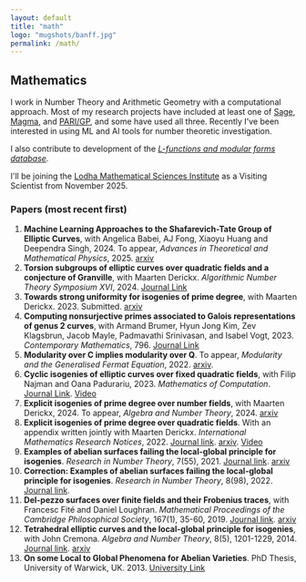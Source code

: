 ```yaml
---
layout: default
title: "math"
logo: "mugshots/banff.jpg"
permalink: /math/
---
```


## Mathematics

I work in Number Theory and Arithmetic Geometry with a computational approach. Most of my research projects have included at least one of [Sage](https://www.sagemath.org/), [Magma](http://magma.maths.usyd.edu.au/magma/), and [PARI/GP](https://pari.math.u-bordeaux.fr/), and some have used all three. Recently I've been interested in using ML and AI tools for number theoretic investigation.

I also contribute to development of the [_L-functions and modular forms database_](https://www.lmfdb.org/).

I'll be joining the [Lodha Mathematical Sciences Institute]() as a Visiting Scientist from November 2025.

### Papers (most recent first)

1. **Machine Learning Approaches to the Shafarevich-Tate Group of Elliptic Curves**, with Angelica Babei, AJ Fong, Xiaoyu Huang and Deependra Singh, 2024. To appear, _Advances in Theoretical and Mathematical Physics_, 2025. [arxiv](https://arxiv.org/abs/2412.18576)
2. **Torsion subgroups of elliptic curves over quadratic fields and a conjecture of Granville**, with Maarten Derickx. _Algorithmic Number Theory Symposium XVI_, 2024. [Journal Link](https://doi.org/10.1007/s40993-024-00591-w)
3. **Towards strong uniformity for isogenies of prime degree**, with Maarten Derickx. 2023. Submitted. [arxiv](https://arxiv.org/abs/2302.08350)
4. **Computing nonsurjective primes associated to Galois representations of genus 2 curves**, with Armand Brumer, Hyun Jong Kim, Zev Klagsbrun, Jacob Mayle, Padmavathi Srinivasan, and Isabel Vogt, 2023. _Contemporary Mathematics_, 796. [Journal Link](https://doi.org/10.1090/conm/796)
5. **Modularity over C implies modularity over Q**. To appear, _Modularity and the Generalised Fermat Equation_, 2022. [arxiv](https://arxiv.org/abs/2212.14412).
6. **Cyclic isogenies of elliptic curves over fixed quadratic fields**, with Filip Najman and Oana Padurariu, 2023. _Mathematics of Computation_. [Journal Link](https://doi.org/10.1090/mcom/3894). [Video](https://www.birs.ca/events/2022/5-day-workshops/22w5162/videos/watch/202206201033-Banwait.html)
7. **Explicit isogenies of prime degree over number fields**, with Maarten Derickx, 2024. To appear, _Algebra and Number Theory_, 2024. [arxiv](https://arxiv.org/abs/2203.06009)
8. **Explicit isogenies of prime degree over quadratic fields**. With an appendix written jointly with Maarten Derickx. _International Mathematics Research Notices_, 2022. [Journal link](https://doi.org/10.1093/imrn/rnac134). [arxiv](https://arxiv.org/abs/2101.02673). [Video](https://youtu.be/1FqNekRV_qM)
9. **Examples of abelian surfaces failing the local-global principle for isogenies**. _Research in Number Theory_, 7(55), 2021. [Journal link](https://doi.org/10.1007/s40993-021-00283-9). [arxiv](https://arxiv.org/abs/2007.13583)
10. **Correction: Examples of abelian surfaces failing the local-global principle for isogenies**. _Research in Number Theory_, 8(98), 2022. [Journal link](https://doi.org/10.1007/s40993-022-00406-w).
11. **Del-pezzo surfaces over finite fields and their Frobenius traces**, with Francesc Fité and Daniel Loughran. _Mathematical Proceedings of the Cambridge Philosophical Society_, 167(1), 35-60, 2019. [Journal link](https://doi.org/10.1017/S0305004118000166). [arxiv](https://arxiv.org/abs/1606.00300)
12. **Tetrahedral elliptic curves and the local-global principle for isogenies**, with John Cremona. _Algebra and Number Theory_, 8(5), 1201-1229, 2014. [Journal link](https://doi.org/10.2140/ant.2014.8.1201). [arxiv](https://arxiv.org/abs/1306.6818)
13. **On some Local to Global Phenomena for Abelian Varieties**. PhD Thesis, University of Warwick, UK. 2013. [University Link](http://wrap.warwick.ac.uk/58400/)
